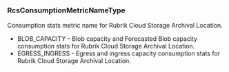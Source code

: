 ### RcsConsumptionMetricNameType
Consumption stats metric name for Rubrik Cloud Storage Archival Location.

- BLOB_CAPACITY - Blob capacity and Forecasted Blob capacity consumption stats for Rubrik Cloud Storage Archival Location.
- EGRESS_INGRESS - Egress and ingress capacity consumption stats for Rubrik Cloud Storage Archival Location.
